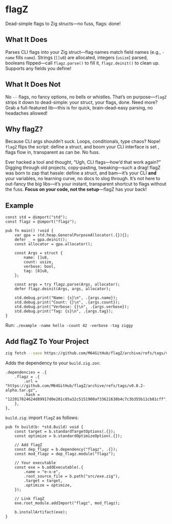 # flagZ

Dead-simple flags to Zig structs—no fuss, flags: done!

## What It Does
Parses CLI flags into your Zig struct—flag names match field names (e.g., `-name` fills `name`). Strings (`[]u8`) are allocated, integers (`usize`) parsed, booleans flipped—call `flagz.parse()` to fill it, `flagz.deinit()` to clean up. Supports any fields you define!

## What It Does Not
No `--` flags, no fancy options, no bells or whistles. That’s on purpose—`flagZ` strips it down to dead-simple: your struct, your flags, done. Need more? Grab a full-featured lib—this is for quick, brain-dead-easy parsing, no headaches allowed!

## Why flagZ?

Because CLI args shouldn’t suck. Loops, conditionals, type chaos? Nope! `flagZ` flips the script: define a struct, and boom your CLI interface is set , flags flow in, transparent as can be. No fuss.  

Ever hacked a tool and thought, “Ugh, CLI flags—how’d that work again?” Digging through old projects, copy-pasting, tweaking—such a drag! flagZ was born to zap that hassle: define a struct, and bam—it’s your CLI **and** your variables, no learning curve, no docs to slog through. It’s not here to out-fancy the big libs—it’s your instant, transparent shortcut to flags without the fuss. **Focus on your code, not the setup**—flagZ has your back!




## Example

```zig
const std = @import("std");
const flagz = @import("flagz");

pub fn main() !void {
    var gpa = std.heap.GeneralPurposeAllocator(.{}){};
    defer _ = gpa.deinit();
    const allocator = gpa.allocator();

    const Args = struct {
        name: []u8,
        count: usize,
        verbose: bool,
        tag: [8]u8,
    };

    const args = try flagz.parse(Args, allocator);
    defer flagz.deinit(Args, args, allocator);

    std.debug.print("Name: {s}\n", .{args.name});
    std.debug.print("Count: {}\n", .{args.count});
    std.debug.print("Verbose: {}\n", .{args.verbose});
    std.debug.print("Tag: {s}\n", .{args.tag});
}
```

Run: `./example -name hello -count 42 -verbose -tag ziggy`  



## Add flagZ To Your Project
```sh
zig fetch --save https://github.com/M64GitHub/flagZ/archive/refs/tags/v0.0.2-alpha.tar.gz
```
Adds the dependency to your `build.zig.zon`:
```zig
.dependencies = .{
    .flagz = .{
        .url = "https://github.com/M64GitHub/flagZ/archive/refs/tags/v0.0.2-alpha.tar.gz",
        .hash = "122017824624d89917d0e281c85a32c5151900af33621638b4c7c3b355b11cb81cff",
    },
},
```

`build.zig`: import `flagZ` as follows:
```zig
pub fn build(b: *std.Build) void {
    const target = b.standardTargetOptions(.{});
    const optimize = b.standardOptimizeOption(.{});

    // Add flagZ
    const dep_flagz = b.dependency("flagz", .{}); 
    const mod_flagz = dep_flagz.module("flagz");  

    // Your executable
    const exe = b.addExecutable(.{
        .name = "e-x-e",
        .root_source_file = b.path("src/exe.zig"),
        .target = target,
        .optimize = optimize,
    });

    // Link flagZ
    exe.root_module.addImport("flagz", mod_flagz); 

    b.installArtifact(exe);
}
```
